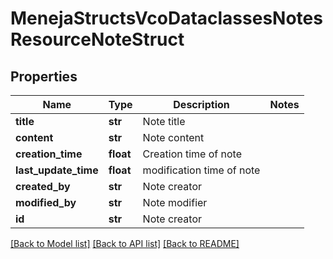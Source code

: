# MenejaStructsVcoDataclassesNotesResourceNoteStruct

## Properties
Name | Type | Description | Notes
------------ | ------------- | ------------- | -------------
**title** | **str** | Note title | 
**content** | **str** | Note content | 
**creation_time** | **float** | Creation time of note | 
**last_update_time** | **float** | modification time of note | 
**created_by** | **str** | Note creator | 
**modified_by** | **str** | Note modifier | 
**id** | **str** | Note creator | 

[[Back to Model list]](../README.md#documentation-for-models) [[Back to API list]](../README.md#documentation-for-api-endpoints) [[Back to README]](../README.md)


